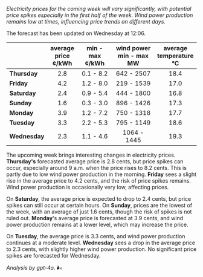 *Electricity prices for the coming week will vary significantly, with potential price spikes especially in the first half of the week. Wind power production remains low at times, influencing price trends on different days.*

The forecast has been updated on Wednesday at 12:06.

|           | average<br>price<br>¢/kWh | min - max<br>¢/kWh | wind power<br>min - max<br>MW | average<br>temperature<br>°C |
|:-------------|:----------------:|:----------------:|:-------------:|:-------------:|
| **Thursday**  | 2.8              | 0.1 - 8.2        | 642 - 2507    | 18.4          |
| **Friday**| 4.2              | 1.2 - 8.0        | 219 - 1539    | 17.0          |
| **Saturday** | 2.4              | 0.9 - 5.4        | 444 - 1800    | 16.8          |
| **Sunday**| 1.6              | 0.3 - 3.0        | 896 - 1426    | 17.3          |
| **Monday**| 3.9              | 1.2 - 7.2        | 750 - 1318    | 17.7          |
| **Tuesday**  | 3.3              | 2.2 - 5.3        | 795 - 1149    | 18.6          |
| **Wednesday**| 2.3            | 1.1 - 4.6        | 1064 - 1445   | 19.3          |

The upcoming week brings interesting changes in electricity prices. **Thursday's** forecasted average price is 2.8 cents, but price spikes can occur, especially around 9 a.m. when the price rises to 8.2 cents. This is partly due to low wind power production in the morning. **Friday** sees a slight rise in the average price to 4.2 cents, and the risk of price spikes remains. Wind power production is occasionally very low, affecting prices.

On **Saturday**, the average price is expected to drop to 2.4 cents, but price spikes can still occur at certain hours. On **Sunday**, prices are the lowest of the week, with an average of just 1.6 cents, though the risk of spikes is not ruled out. **Monday**'s average price is forecasted at 3.9 cents, and wind power production remains at a lower level, which may increase the price.

On **Tuesday**, the average price is 3.3 cents, and wind power production continues at a moderate level. **Wednesday** sees a drop in the average price to 2.3 cents, with slightly higher wind power production. No significant price spikes are forecasted for Wednesday.

*Analysis by gpt-4o.* 🌬️
